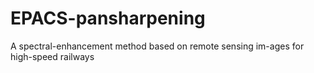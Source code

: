# EPACS-pansharpening
A spectral-enhancement method based on remote sensing im-ages for high-speed railways

